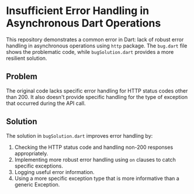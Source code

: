 # Insufficient Error Handling in Asynchronous Dart Operations

This repository demonstrates a common error in Dart:  lack of robust error handling in asynchronous operations using `http` package.  The `bug.dart` file shows the problematic code, while `bugSolution.dart` provides a more resilient solution.

## Problem

The original code lacks specific error handling for HTTP status codes other than 200. It also doesn't provide specific handling for the type of exception that occurred during the API call.

## Solution

The solution in `bugSolution.dart` improves error handling by:

1. Checking the HTTP status code and handling non-200 responses appropriately.
2. Implementing more robust error handling using `on` clauses to catch specific exceptions.
3. Logging useful error information.
4. Using a more specific exception type that is more informative than a generic Exception.